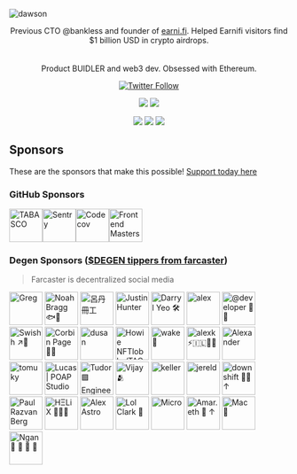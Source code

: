 ![dawson](https://user-images.githubusercontent.com/3408480/145767802-2eb8e5b4-e364-441e-9bc1-aa254f872c34.png)

<p align="center">
  Previous CTO @bankless and founder of <a href="https://earni.fi">earni.fi</a>. Helped Earnifi visitors find $1 billion USD in crypto airdrops.<br/><br/><br/>Product BUIDLER and web3 dev. Obsessed with Ethereum.
</p>
<p align="center">
  <a href="https://twitter.com/dawsonbotsford" target="_blank">
  <img alt="Twitter Follow" src="https://img.shields.io/twitter/follow/dawsonbotsford?style=social">
  </a>
  <br/>

  <p align="center">
    <img src="https://img.shields.io/badge/TypeScript-007ACC?style=for-the-badge&logo=typescript&logoColor=white" />
    <img src="https://img.shields.io/badge/JavaScript-F7DF1E?style=for-the-badge&logo=javascript&logoColor=black" />
</p>

<p align="center">
    <img src="https://img.shields.io/badge/React-20232A?style=for-the-badge&logo=react&logoColor=61DAFB" />
    <img src="https://img.shields.io/badge/Node.js-43853D?style=for-the-badge&logo=node.js&logoColor=white" />
    <img src="https://img.shields.io/badge/ETH-e6e6e6?style=for-the-badge&logo=ethereum&logoColor=black" />
</p>
</p>

## Sponsors

These are the sponsors that make this possible! [Support today here](https://github.com/sponsors/dawsbot)

### GitHub Sponsors

<!-- sponsors --><a href="https://github.com/TABASCOatw"><img src="https://github.com/TABASCOatw.png" width="60px" alt="TABASCO" /></a><a href="https://github.com/getsentry"><img src="https://github.com/getsentry.png" width="60px" alt="Sentry" /></a><a href="https://github.com/codecov"><img src="https://github.com/codecov.png" width="60px" alt="Codecov" /></a><a href="https://github.com/FrontendMasters"><img src="https://github.com/FrontendMasters.png" width="60px" alt="Frontend Masters" /></a><!-- sponsors -->

### Degen Sponsors ([$DEGEN tippers from farcaster](https://warpcast.com/daws))

> Farcaster is decentralized social media 

<!-- replace-degen-sponsors -->
<a href="https://warpcast.com/greg"><img src="https://i.seadn.io/gae/YsASemS2qwPJK2yI9fmN8HX1-DeIDy9EQxX4KsRk9rkniwn9A7xUyMu_vKR75Oxrs8QAKfIjqdmf6Aw9A9fsehJHWSz2LiNpnV_TPQ?w=500&auto=format" width="60px" alt="Greg" /></a>
<a href="https://warpcast.com/nbragg"><img src="https://i.imgur.com/BacP8dn.jpg" width="60px" alt="Noah Bragg 🐟🥔" /></a>
<a href="https://warpcast.com/gami"><img src="https://i.imgur.com/bBrLl7P.gif" width="60px" alt="呂丹冊工" /></a>
<a href="https://warpcast.com/polluterofminds"><img src="https://i.seadn.io/gae/lhGgt7yK1JiBVYz_HBxcAmYLRtP03aw5xKX4FgmFT9Ai7kLD5egzlLvb0lkuRNl28shtjr07DC8IHzLUkTqlWUMndUzC9R5_MSxH3g?w=500&auto=format" width="60px" alt="Justin Hunter" /></a>
<a href="https://warpcast.com/darrylyeo"><img src="https://i.imgur.com/cso0QgT.png" width="60px" alt="Darryl Yeo 🛠️" /></a>
<a href="https://warpcast.com/alexgrover.eth"><img src="https://i.imgur.com/PKRVjbX.jpg" width="60px" alt="alex" /></a>
<a href="https://warpcast.com/dos.eth"><img src="https://i.imgur.com/dXBMJA1.gif" width="60px" alt="@developer 🎩👑" /></a>
<a href="https://warpcast.com/swishh.eth"><img src="https://imagedelivery.net/BXluQx4ige9GuW0Ia56BHw/5fdfb18d-39b9-4338-b174-a90b49ef3600/original" width="60px" alt="Swishh ↗🎩" /></a>
<a href="https://warpcast.com/corbin.eth"><img src="https://imagedelivery.net/BXluQx4ige9GuW0Ia56BHw/38dad038-6092-4a1b-ae05-cfb316b4ef00/original" width="60px" alt="Corbin Page 👑🎩" /></a>
<a href="https://warpcast.com/ds8"><img src="https://i.imgur.com/pK5BjjD.jpg" width="60px" alt="dusan" /></a>
<a href="https://warpcast.com/nftlobby"><img src="https://i.imgur.com/jmCPDK6.jpg" width="60px" alt="Howie NFTlobby/TAC🎩" /></a>
<a href="https://warpcast.com/wake"><img src="https://imagedelivery.net/BXluQx4ige9GuW0Ia56BHw/cb93be3f-659b-4709-6bed-88f6e5817b00/original" width="60px" alt="wake 🎩" /></a>
<a href="https://warpcast.com/alexk"><img src="https://gmcafe.s3.us-east-2.amazonaws.com/keek/original/3020.png" width="60px" alt="alexk ⚡️🇮🇱🎩🍖" /></a>
<a href="https://warpcast.com/gilbster"><img src="https://imagedelivery.net/BXluQx4ige9GuW0Ia56BHw/a82f67cc-3489-446c-0039-83097ea66d00/original" width="60px" alt="Alexander" /></a>
<a href="https://warpcast.com/tomuky.eth"><img src="https://i.imgur.com/pxNCWDA.jpg" width="60px" alt="tomuky" /></a>
<a href="https://warpcast.com/gabo"><img src="https://supercast.mypinata.cloud/ipfs/QmQifwMaWueQcg9oLu74EJoDHJ3PifCjUuKydF82rH3RWd?filename=Lucas-Verra-GIF_2.gif" width="60px" alt="Lucas | POAP Studio" /></a>
<a href="https://warpcast.com/tudorizer"><img src="https://i.imgur.com/L3cPsrK.gif" width="60px" alt="Tudor 🟪 Engineer turned fCTO" /></a>
<a href="https://warpcast.com/vijay"><img src="https://i.imgur.com/EetFrhB.jpg" width="60px" alt="Vijay🫂" /></a>
<a href="https://warpcast.com/keller"><img src="https://i.imgur.com/4g901hX.jpg" width="60px" alt="keller" /></a>
<a href="https://warpcast.com/jereld"><img src="https://i.imgur.com/VbtLWtG.gif" width="60px" alt="jereld" /></a>
<a href="https://warpcast.com/downshift"><img src="https://i.imgur.com/Ln3n0SF.gif" width="60px" alt="downshift 🎩🍖↑" /></a>
<a href="https://warpcast.com/prberg"><img src="https://i.imgur.com/ccctjma.jpg" width="60px" alt="Paul Razvan Berg" /></a>
<a href="https://warpcast.com/h3lx.eth"><img src="https://occb0ofnixhvqbrv.public.blob.vercel-storage.com/images/clut88yy104ho14apaq05u9jr.png" width="60px" alt="HΞLiX 🧙‍♂️🎩" /></a>
<a href="https://warpcast.com/alexastro"><img src="https://i.imgur.com/dNpXbZg.png" width="60px" alt="Alex Astro" /></a>
<a href="https://warpcast.com/lolclark"><img src="https://i.imgur.com/imQlhPL.gif" width="60px" alt="Lol Clark 🍪" /></a>
<a href="https://warpcast.com/microchipgnu"><img src="https://i.imgur.com/hvaOPrU.jpg" width="60px" alt="Micro " /></a>
<a href="https://warpcast.com/slowking.eth"><img src="https://i.imgur.com/Q30JRYM.gif" width="60px" alt="Amar.eth 🎩 ↑ " /></a>
<a href="https://warpcast.com/smac"><img src="https://imagedelivery.net/BXluQx4ige9GuW0Ia56BHw/e16b9a51-e4ae-4385-8ebf-9ca7eeb9cd00/original" width="60px" alt="Mac 🎩" /></a>
<a href="https://warpcast.com/ngan300713"><img src="https://i.imgur.com/2BL3qQX.jpg" width="60px" alt="Ngan 🔮 🎩 🍖 🧀" /></a>

<!-- replace-degen-sponsors -->
